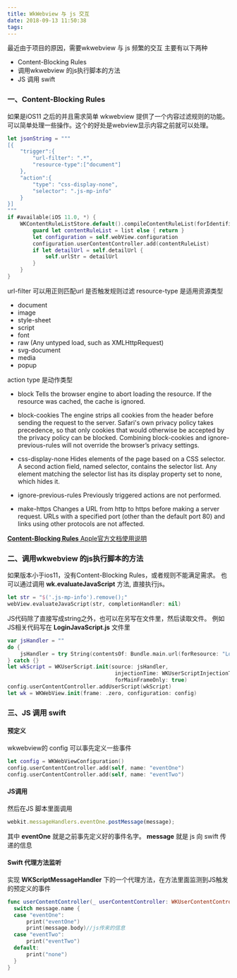 ```yaml
---
title: WkWebview 与 js 交互
date: 2018-09-13 11:50:38
tags:
---
```


最近由于项目的原因，需要wkwebview 与 js 频繁的交互
主要有以下两种
* Content-Blocking Rules
* 调用wkwebview 的js执行脚本的方法
* JS 调用 swift

### 一、Content-Blocking Rules
如果是iOS11 之后的并且需求简单 wkwebview 提供了一个内容过滤规则的功能。可以简单处理一些操作。这个的好处是webview显示内容之前就可以处理。

```Swift
let jsonString = """
[{
    "trigger":{
        "url-filter": ".*",
        "resource-type":["document"]
    },
    "action":{
        "type": "css-display-none",
        "selector": ".js-mp-info"
    }
}]
"""
if #available(iOS 11.0, *) {
    WKContentRuleListStore.default().compileContentRuleList(forIdentifier: "demoRuleList", encodedContentRuleList: jsonString) { (list, error) in
        guard let contentRuleList = list else { return }
        let configuration = self.webView.configuration
        configuration.userContentController.add(contentRuleList)
        if let detailUrl = self.detailUrl {
            self.urlStr = detailUrl
        }
    }
}
```
url-filter 可以用正则匹配url 是否触发规则过滤
resource-type 是适用资源类型
* document
* image
* style-sheet
* script
* font
* raw (Any untyped load, such as XMLHttpRequest)
* svg-document
* media
* popup

action type 是动作类型
* block
Tells the browser engine to abort loading the resource. If the resource was cached, the cache is ignored.

* block-cookies
The engine strips all cookies from the header before sending the request to the server. Safari's own privacy policy takes precedence, so that only cookies that would otherwise be accepted by the privacy policy can be blocked. Combining block-cookies and ignore-previous-rules will not override the browser’s privacy settings.

* css-display-none
Hides elements of the page based on a CSS selector. A second action field, named selector, contains the selector list. Any element matching the selector list has its display property set to none, which hides it.

* ignore-previous-rules
Previously triggered actions are not performed.

* make-https
Changes a URL from http to https before making a server request. URLs with a specified port (other than the default port 80) and links using other protocols are not affected.

[**Content-Blocking Rules** Apple官方文档使用说明](https://developer.apple.com/library/archive/documentation/Extensions/Conceptual/ContentBlockingRules/CreatingRules/CreatingRules.html)

### 二、调用wkwebview 的js执行脚本的方法

如果版本小于ios11，没有Content-Blocking Rules，或者规则不能满足需求。
也可以通过调用 **wk.evaluateJavaScript** 方法, 直接执行js。
```Swift
let str = "$('.js-mp-info').remove();"
webView.evaluateJavaScript(str, completionHandler: nil)
```

JS代码除了直接写成string之外，也可以在另写在文件里，然后读取文件。
例如 JS相关代码写在 **LoginJavaScript.js** 文件里
```Swift
var jsHandler = ""
do {
    jsHandler = try String(contentsOf: Bundle.main.url(forResource: "LoginJavaScript", withExtension: "js")!, encoding: String.Encoding.utf8)
} catch {}
let wkScript = WKUserScript.init(source: jsHandler,
                                  injectionTime: WKUserScriptInjectionTime.atDocumentEnd,
                                  forMainFrameOnly: true)
config.userContentController.addUserScript(wkScript)
let wk = WKWebView.init(frame: .zero, configuration: config)
```

### 三、JS 调用 swift

#### 预定义
wkwebview的 config 可以事先定义一些事件
```Swift
let config = WKWebViewConfiguration()
config.userContentController.add(self, name: "eventOne")
config.userContentController.add(self, name: "eventTwo")
```

#### JS调用
然后在JS 脚本里面调用
```JavaScript
webkit.messageHandlers.eventOne.postMessage(message);
```
其中 **eventOne** 就是之前事先定义好的事件名字。
**message** 就是 js 向 swift 传递的信息

#### Swift 代理方法监听
实现 **WKScriptMessageHandler** 下的一个代理方法，在方法里面监测到JS触发的预定义的事件
```Swift
func userContentController(_ userContentController: WKUserContentController, didReceive message: WKScriptMessage) {
  switch message.name {
  case "eventOne":
      print("eventOne")
      print(message.body)//js传来的信息
  case "eventTwo":
      print("eventTwo")
  default:
      print("none")
  }
}

```